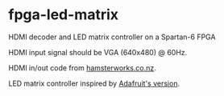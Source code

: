 # fpga-led-matrix
HDMI decoder and LED matrix controller on a Spartan-6 FPGA

HDMI input signal should be VGA (640x480) @ 60Hz.

HDMI in/out code from [hamsterworks.co.nz](http://hamsterworks.co.nz/mediawiki/index.php/MiniSpartan6%2B_DVID_Logo).

LED matrix controller inspired by [Adafruit's version](https://github.com/adafruit/rgbmatrix-fpga).
